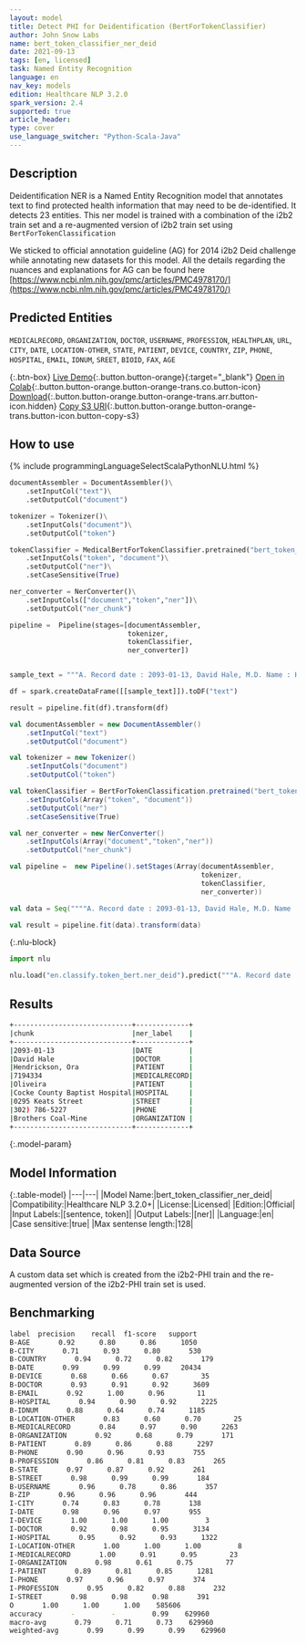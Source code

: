 ```yaml
---
layout: model
title: Detect PHI for Deidentification (BertForTokenClassifier)
author: John Snow Labs
name: bert_token_classifier_ner_deid
date: 2021-09-13
tags: [en, licensed]
task: Named Entity Recognition
language: en
nav_key: models
edition: Healthcare NLP 3.2.0
spark_version: 2.4
supported: true
article_header:
type: cover
use_language_switcher: "Python-Scala-Java"
---
```



## Description


Deidentification NER is a Named Entity Recognition model that annotates text to find protected health information that may need to be de-identified. It detects 23 entities. This ner model is trained with a combination of the i2b2 train set and a re-augmented version of i2b2 train set using `BertForTokenClassification`


We sticked to official annotation guideline (AG) for 2014 i2b2 Deid challenge while annotating new datasets for this model. All the details regarding the nuances and explanations for AG can be found here [https://www.ncbi.nlm.nih.gov/pmc/articles/PMC4978170/](https://www.ncbi.nlm.nih.gov/pmc/articles/PMC4978170/)


## Predicted Entities


`MEDICALRECORD`, `ORGANIZATION`, `DOCTOR`, `USERNAME`, `PROFESSION`, `HEALTHPLAN`, `URL`, `CITY`, `DATE`, `LOCATION-OTHER`, `STATE`, `PATIENT`, `DEVICE`, `COUNTRY`, `ZIP`, `PHONE`, `HOSPITAL`, `EMAIL`, `IDNUM`, `SREET`, `BIOID`, `FAX`, `AGE`


{:.btn-box}
[Live Demo](https://demo.johnsnowlabs.com/healthcare/NER_DEMOGRAPHICS/){:.button.button-orange}{:target="_blank"}
[Open in Colab](https://colab.research.google.com/github/JohnSnowLabs/spark-nlp-workshop/blob/master/tutorials/streamlit_notebooks/healthcare/NER_DEMOGRAPHICS.ipynb){:.button.button-orange.button-orange-trans.co.button-icon}
[Download](https://s3.amazonaws.com/auxdata.johnsnowlabs.com/clinical/models/bert_token_classifier_ner_deid_en_3.2.1_2.4_1631538493075.zip){:.button.button-orange.button-orange-trans.arr.button-icon.hidden}
[Copy S3 URI](s3://auxdata.johnsnowlabs.com/clinical/models/bert_token_classifier_ner_deid_en_3.2.1_2.4_1631538493075.zip){:.button.button-orange.button-orange-trans.button-icon.button-copy-s3}


## How to use




<div class="tabs-box" markdown="1">
{% include programmingLanguageSelectScalaPythonNLU.html %}

```python
documentAssembler = DocumentAssembler()\
    .setInputCol("text")\
    .setOutputCol("document")

tokenizer = Tokenizer()\
    .setInputCols("document")\
    .setOutputCol("token")

tokenClassifier = MedicalBertForTokenClassifier.pretrained("bert_token_classifier_ner_deid", "en", "clinical/models")\
    .setInputCols("token", "document")\
    .setOutputCol("ner")\
    .setCaseSensitive(True)

ner_converter = NerConverter()\
    .setInputCols(["document","token","ner"])\
    .setOutputCol("ner_chunk")

pipeline =  Pipeline(stages=[documentAssembler, 
                             tokenizer, 
                             tokenClassifier, 
                             ner_converter])


sample_text = """A. Record date : 2093-01-13, David Hale, M.D. Name : Hendrickson, Ora MR. # 7194334. PCP : Oliveira, non-smoking. Cocke County Baptist Hospital. 0295 Keats Street. Phone +1 (302) 786-5227. Patient's complaints first surfaced when he started working for Brothers Coal-Mine."""

df = spark.createDataFrame([[sample_text]]).toDF("text")

result = pipeline.fit(df).transform(df)
```
```scala
val documentAssembler = new DocumentAssembler()
    .setInputCol("text")
    .setOutputCol("document")

val tokenizer = new Tokenizer()
    .setInputCols("document")
    .setOutputCol("token")

val tokenClassifier = BertForTokenClassification.pretrained("bert_token_classifier_ner_deid", "en", "clinical/models")
    .setInputCols(Array("token", "document"))
    .setOutputCol("ner")
    .setCaseSensitive(True)

val ner_converter = new NerConverter()
    .setInputCols(Array("document","token","ner"))
    .setOutputCol("ner_chunk")

val pipeline =  new Pipeline().setStages(Array(documentAssembler,
                                               tokenizer, 
                                               tokenClassifier, 
                                               ner_converter))

val data = Seq(""""A. Record date : 2093-01-13, David Hale, M.D. Name : Hendrickson, Ora MR. # 7194334. PCP : Oliveira, non-smoking. Cocke County Baptist Hospital. 0295 Keats Street. Phone +1 (302) 786-5227. Patient's complaints first surfaced when he started working for Brothers Coal-Mine.""").toDS.toDF("text")

val result = pipeline.fit(data).transform(data)
```


{:.nlu-block}
```python
import nlu

nlu.load("en.classify.token_bert.ner_deid").predict("""A. Record date : 2093-01-13, David Hale, M.D. Name : Hendrickson, Ora MR. # 7194334. PCP : Oliveira, non-smoking. Cocke County Baptist Hospital. 0295 Keats Street. Phone +1 (302) 786-5227. Patient's complaints first surfaced when he started working for Brothers Coal-Mine.""")
```

</div>


## Results


```bash
+-----------------------------+-------------+
|chunk                        |ner_label    |
+-----------------------------+-------------+
|2093-01-13                   |DATE         |
|David Hale                   |DOCTOR       |
|Hendrickson, Ora             |PATIENT      |
|7194334                      |MEDICALRECORD|
|Oliveira                     |PATIENT      |
|Cocke County Baptist Hospital|HOSPITAL     |
|0295 Keats Street            |STREET       |
|302) 786-5227                |PHONE        |
|Brothers Coal-Mine           |ORGANIZATION |
+-----------------------------+-------------+
```


{:.model-param}
## Model Information


{:.table-model}
|---|---|
|Model Name:|bert_token_classifier_ner_deid|
|Compatibility:|Healthcare NLP 3.2.0+|
|License:|Licensed|
|Edition:|Official|
|Input Labels:|[sentence, token]|
|Output Labels:|[ner]|
|Language:|en|
|Case sensitive:|true|
|Max sentense length:|128|


## Data Source


A custom data set which is created from the i2b2-PHI train and the re-augmented version of the i2b2-PHI train set is used.


## Benchmarking


```bash
label  precision    recall  f1-score   support
B-AGE       0.92      0.80      0.86      1050
B-CITY       0.71      0.93      0.80       530
B-COUNTRY       0.94      0.72      0.82       179
B-DATE       0.99      0.99      0.99     20434
B-DEVICE       0.68      0.66      0.67        35
B-DOCTOR       0.93      0.91      0.92      3609
B-EMAIL       0.92      1.00      0.96        11
B-HOSPITAL       0.94      0.90      0.92      2225
B-IDNUM       0.88      0.64      0.74      1185
B-LOCATION-OTHER       0.83      0.60      0.70        25
B-MEDICALRECORD       0.84      0.97      0.90      2263
B-ORGANIZATION       0.92      0.68      0.79       171
B-PATIENT       0.89      0.86      0.88      2297
B-PHONE       0.90      0.96      0.93       755
B-PROFESSION       0.86      0.81      0.83       265
B-STATE       0.97      0.87      0.92       261
B-STREET       0.98      0.99      0.99       184
B-USERNAME       0.96      0.78      0.86       357
B-ZIP       0.96      0.96      0.96       444
I-CITY       0.74      0.83      0.78       138
I-DATE       0.98      0.96      0.97       955
I-DEVICE       1.00      1.00      1.00         3
I-DOCTOR       0.92      0.98      0.95      3134
I-HOSPITAL       0.95      0.92      0.93      1322
I-LOCATION-OTHER       1.00      1.00      1.00         8
I-MEDICALRECORD       1.00      0.91      0.95        23
I-ORGANIZATION       0.98      0.61      0.75        77
I-PATIENT       0.89      0.81      0.85      1281
I-PHONE       0.97      0.96      0.97       374
I-PROFESSION       0.95      0.82      0.88       232
I-STREET       0.98      0.98      0.98       391
O       1.00      1.00      1.00    585606
accuracy       -         -         0.99    629960
macro-avg       0.79      0.71      0.73    629960
weighted-avg       0.99      0.99      0.99    629960
```
<!--stackedit_data:
eyJoaXN0b3J5IjpbLTE0MjQzMzEwMjNdfQ==
-->